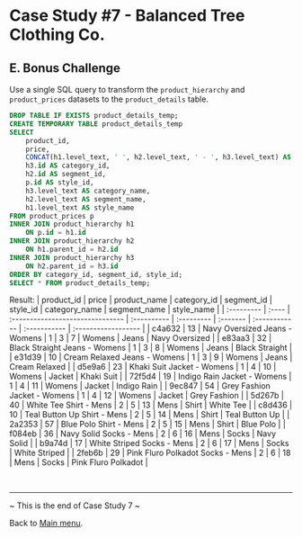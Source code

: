 # Case Study #7 - Balanced Tree Clothing Co.

## E. Bonus Challenge

<p>Use a single SQL query to transform the <code class="language-plaintext highlighter-rouge">product_hierarchy</code> and <code class="language-plaintext highlighter-rouge">product_prices</code> datasets to the <code class="language-plaintext highlighter-rouge">product_details</code> table.</p>


```sql
DROP TABLE IF EXISTS product_details_temp;
CREATE TEMPORARY TABLE product_details_temp
SELECT 
	product_id, 
    price,
    CONCAT(h1.level_text, ' ', h2.level_text, ' - ', h3.level_text) AS product_name,
    h3.id AS category_id,
    h2.id AS segment_id,
    p.id AS style_id, 
    h3.level_text AS category_name,
    h2.level_text AS segment_name,
    h1.level_text AS style_name
FROM product_prices p
INNER JOIN product_hierarchy h1
	ON p.id = h1.id
INNER JOIN product_hierarchy h2
	ON h1.parent_id = h2.id
INNER JOIN product_hierarchy h3
	ON h2.parent_id = h3.id
ORDER BY category_id, segment_id, style_id;
SELECT * FROM product_details_temp;
```
Result:
| product_id | price | product_name                     | category_id | segment_id | style_id | category_name | segment_name | style_name          |
| :--------- | :---- | :------------------------------- | :---------- | :--------- | :------- | :------------ | :----------- | :------------------ |
| c4a632     | 13    | Navy Oversized Jeans - Womens    | 1           | 3          | 7        | Womens        | Jeans        | Navy Oversized      |
| e83aa3     | 32    | Black Straight Jeans - Womens    | 1           | 3          | 8        | Womens        | Jeans        | Black Straight      |
| e31d39     | 10    | Cream Relaxed Jeans - Womens     | 1           | 3          | 9        | Womens        | Jeans        | Cream Relaxed       |
| d5e9a6     | 23    | Khaki Suit Jacket - Womens       | 1           | 4          | 10       | Womens        | Jacket       | Khaki Suit          |
| 72f5d4     | 19    | Indigo Rain Jacket - Womens      | 1           | 4          | 11       | Womens        | Jacket       | Indigo Rain         |
| 9ec847     | 54    | Grey Fashion Jacket - Womens     | 1           | 4          | 12       | Womens        | Jacket       | Grey Fashion        |
| 5d267b     | 40    | White Tee Shirt - Mens           | 2           | 5          | 13       | Mens          | Shirt        | White Tee           |
| c8d436     | 10    | Teal Button Up Shirt - Mens      | 2           | 5          | 14       | Mens          | Shirt        | Teal Button Up      |
| 2a2353     | 57    | Blue Polo Shirt - Mens           | 2           | 5          | 15       | Mens          | Shirt        | Blue Polo           |
| f084eb     | 36    | Navy Solid Socks - Mens          | 2           | 6          | 16       | Mens          | Socks        | Navy Solid          |
| b9a74d     | 17    | White Striped Socks - Mens       | 2           | 6          | 17       | Mens          | Socks        | White Striped       |
| 2feb6b     | 29    | Pink Fluro Polkadot Socks - Mens | 2           | 6          | 18       | Mens          | Socks        | Pink Fluro Polkadot |

<br>

***
~ This is the end of Case Study 7 ~

Back to [Main menu](https://github.com/maanh96/8weeksqlchallenge).
